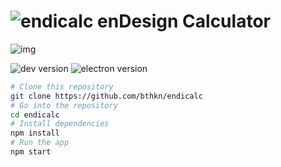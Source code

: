 # ![endicalc](https://github.com/bthkn/bthkn.github.io/raw/master/m/img/calc-icon.png) enDesign Calculator

![img](https://github.com/bthkn/bthkn.github.io/raw/master/m/img/calc-rdm.png)

![dev version](https://img.shields.io/github/package-json/v/bthkn/endicalc/master?label=version)
![electron version](https://img.shields.io/github/package-json/dependency-version/bthkn/endicalc/dev/electron)

```bash
# Clone this repository
git clone https://github.com/bthkn/endicalc
# Go into the repository
cd endicalc
# Install dependencies
npm install
# Run the app
npm start
```
